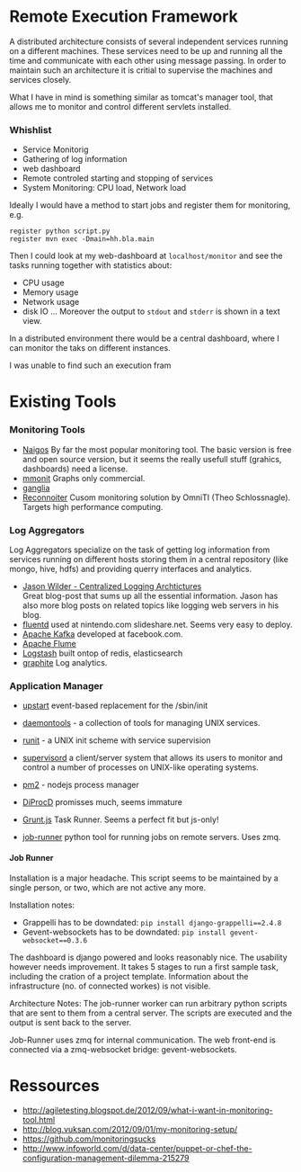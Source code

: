 # Remote Execution Framework

A distributed architecture consists of several independent services
running on a different machines. These services need to be up and
running all the time and communicate with each other using message passing.
In order to maintain such an architecture it is critial to supervise
the machines and services closely.

What I have in mind is something similar as tomcat's manager tool,
that allows me to monitor and control different servlets installed.

### Whishlist
* Service Monitorig
* Gathering of log information
* web dashboard
* Remote controled starting and stopping of services
* System Monitoring: CPU load, Network load

Ideally I would have a method to start jobs and register them for monitoring, e.g.

    register python script.py
    register mvn exec -Dmain=hh.bla.main

Then I could look at my web-dashboard at `localhost/monitor` and see the tasks running
together with statistics about:
* CPU usage
* Memory usage
* Network usage
* disk IO ...
Moreover the output to `stdout` and `stderr` is shown in a text view.

In a distributed environment there would be a central dashboard, where
I can monitor the taks on different instances.

I was unable to find such an execution fram

# Existing Tools


### Monitoring Tools
* [Naigos](http://www.nagios.com/)
  By far the most popular monitoring tool. The basic version is free and open source version,
  but it seems the really usefull stuff (grahics, dashboards) need a license.
* [mmonit](http://mmonit.com/monit/) Graphs only commercial.
* [ganglia](http://ganglia.sourceforge.net/)
* [Reconnoiter](http://labs.omniti.com/labs/reconnoiter)
  Cusom monitoring solution by OmniTI (Theo Schlossnagle). Targets high performance computing.

### Log Aggregators
Log Aggregators specialize on the task of getting log information from services running on different hosts storing
them in a central repository (like mongo, hive, hdfs) and providing querry interfaces and analytics.

* [Jason Wilder - Centralized Logging Archtictures](http://jasonwilder.com/blog/2013/07/16/centralized-logging-architecture/)  
  Great blog-post that sums up all the essential information. Jason has also more blog posts on related topics like logging web servers in his blog.
* [fluentd](http://fluentd.org/)
  used at nintendo.com slideshare.net. Seems very easy to deploy.
* [Apache Kafka](http://kafka.apache.org/) developed at facebook.com.
* [Apache Flume](http://flume.apache.org/) 
* [Logstash](http://logstash.net/) built ontop of redis, elasticsearch
* [graphite](http://graphite.wikidot.com/) Log analytics.

### Application Manager
* [upstart](http://upstart.ubuntu.com/) event-based replacement for the /sbin/init
* [daemontools](http://cr.yp.to/daemontools.html) - a collection of tools for managing UNIX services.
* [runit](http://smarden.org/runit/) - a UNIX init scheme with service supervision
* [supervisord](http://supervisord.org/)  a client/server system that allows its users to monitor and control a number of processes on UNIX-like operating systems.

* [pm2](https://github.com/Unitech/pm2) - nodejs process manager
* [DiProcD](http://projects.ceondo.com/p/diprocd/) promisses much, seems immature
* [Grunt.js](http://gruntjs.com/) Task Runner. Seems a perfect fit but js-only!
* [job-runner](https://github.com/spilgames/job-runner) python tool for running jobs on remote servers. Uses zmq.



#### Job Runner

Installation is a major headache. This script seems to be maintained
by a single person, or two, which are not active any more.

Installation notes:
* Grappelli has to be downdated: `pip install django-grappelli==2.4.8`
* Gevent-websockets has to be downdated: `pip install gevent-websocket==0.3.6`

The dashboard is django powered and looks reasonably nice.  The
usability however needs improvement. It takes 5 stages to run a first
sample task, including the cration of a project template. Information
about the infrastructure (no. of connected workes) is not visible.

Architecture Notes:
The job-runner worker can run arbitrary python scripts that are sent
to them from a central server. The scripts are executed and the output
is sent back to the server.

Job-Runner uses zmq for internal communication. The web front-end is connected
via a zmq-websocket bridge: gevent-websockets.

# Ressources

* <http://agiletesting.blogspot.de/2012/09/what-i-want-in-monitoring-tool.html>
* <http://blog.vuksan.com/2012/09/01/my-monitoring-setup/>
* <https://github.com/monitoringsucks>
* <http://www.infoworld.com/d/data-center/puppet-or-chef-the-configuration-management-dilemma-215279>
